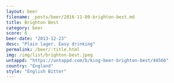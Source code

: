 ```yaml
---
layout: beer
filename: _posts/beer/2016-11-09-brighton-best.md
title: Brighton Best
category: beer
score: 6
beer-date: "2013-12-23"
desc: "Plain lager. Easy drinking"
permalink: /beer/:title.html
img: /img/list/brighton-best.jpeg
untappd: "https://untappd.com/b/king-beer-brighton-best/44566"
country: "England"
style: "English Bitter"
---
```

